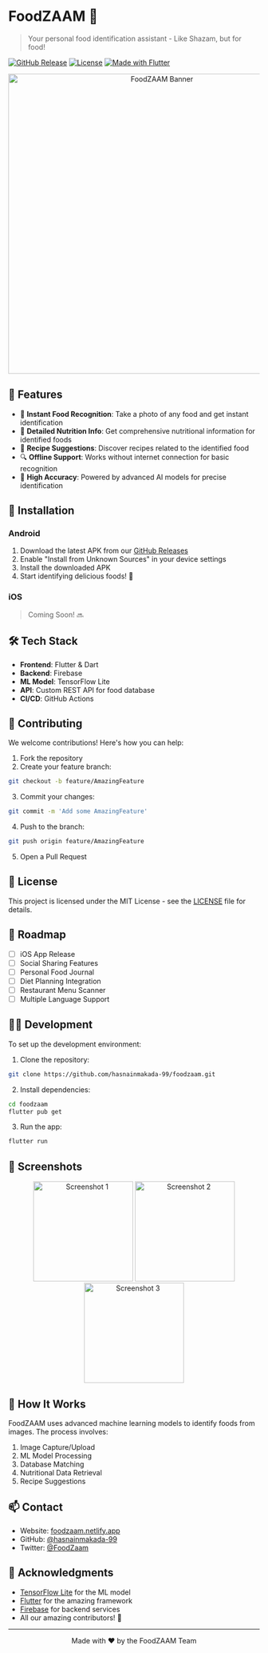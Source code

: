 # FoodZAAM 🍔

> Your personal food identification assistant - Like Shazam, but for food!

[![GitHub Release](https://img.shields.io/github/v/release/hasnainmakada-99/foodzaam)](https://github.com/hasnainmakada-99/foodzaam/releases)
[![License](https://img.shields.io/badge/license-MIT-blue.svg)](LICENSE)
[![Made with Flutter](https://img.shields.io/badge/Made%20with-Flutter-1389FD.svg)](https://flutter.dev/)

<p align="center">
  <img src="./images/foodzaam-banner.png" alt="FoodZAAM Banner" width="600">
</p>

## 🌟 Features

- 📸 **Instant Food Recognition**: Take a photo of any food and get instant identification
- 🥗 **Detailed Nutrition Info**: Get comprehensive nutritional information for identified foods
- 📖 **Recipe Suggestions**: Discover recipes related to the identified food
- 🔍 **Offline Support**: Works without internet connection for basic recognition
- 🎯 **High Accuracy**: Powered by advanced AI models for precise identification

## 📱 Installation

### Android

1. Download the latest APK from our [GitHub Releases](https://github.com/hasnainmakada-99/foodzaam/releases)
2. Enable "Install from Unknown Sources" in your device settings
3. Install the downloaded APK
4. Start identifying delicious foods! 🚀

### iOS

> Coming Soon! 🔜

## 🛠️ Tech Stack

- **Frontend**: Flutter & Dart
- **Backend**: Firebase
- **ML Model**: TensorFlow Lite
- **API**: Custom REST API for food database
- **CI/CD**: GitHub Actions

## 🤝 Contributing

We welcome contributions! Here's how you can help:

1. Fork the repository
2. Create your feature branch:
```bash
git checkout -b feature/AmazingFeature
```
3. Commit your changes:
```bash
git commit -m 'Add some AmazingFeature'
```
4. Push to the branch:
```bash
git push origin feature/AmazingFeature
```
5. Open a Pull Request

## 📝 License

This project is licensed under the MIT License - see the [LICENSE](LICENSE) file for details.

## 🔮 Roadmap

- [ ] iOS App Release
- [ ] Social Sharing Features
- [ ] Personal Food Journal
- [ ] Diet Planning Integration
- [ ] Restaurant Menu Scanner
- [ ] Multiple Language Support

## 👨‍💻 Development

To set up the development environment:

1. Clone the repository:
```bash
git clone https://github.com/hasnainmakada-99/foodzaam.git
```

2. Install dependencies:
```bash
cd foodzaam
flutter pub get
```

3. Run the app:
```bash
flutter run
```

## 📸 Screenshots

<p align="center">
  <img src="./screenshots/screen1.png" width="200" alt="Screenshot 1">
  <img src="./screenshots/screen2.png" width="200" alt="Screenshot 2">
  <img src="./screenshots/screen3.png" width="200" alt="Screenshot 3">
</p>

## 🤔 How It Works

FoodZAAM uses advanced machine learning models to identify foods from images. The process involves:

1. Image Capture/Upload
2. ML Model Processing
3. Database Matching
4. Nutritional Data Retrieval
5. Recipe Suggestions

## 📫 Contact

- Website: [foodzaam.netlify.app](https://foodzaam.netlify.app)
- GitHub: [@hasnainmakada-99](https://github.com/hasnainmakada-99)
- Twitter: [@FoodZaam](https://twitter.com/FoodZaam)

## 🙏 Acknowledgments

- [TensorFlow Lite](https://www.tensorflow.org/lite) for the ML model
- [Flutter](https://flutter.dev) for the amazing framework
- [Firebase](https://firebase.google.com) for backend services
- All our amazing contributors! 💪

---

<p align="center">Made with ❤️ by the FoodZAAM Team</p>